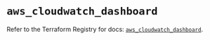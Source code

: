 # `aws_cloudwatch_dashboard`

Refer to the Terraform Registry for docs: [`aws_cloudwatch_dashboard`](https://registry.terraform.io/providers/hashicorp/aws/5.73.0/docs/resources/cloudwatch_dashboard).
